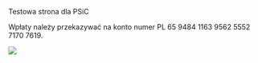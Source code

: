 Testowa strona dla PSiC

Wpłaty należy przekazywać na konto numer PL 65 9484 1163 9562 5552 7170 7619.

![](https://live.staticflickr.com/2662/3925156670_a5dc6dba0b.jpg)
